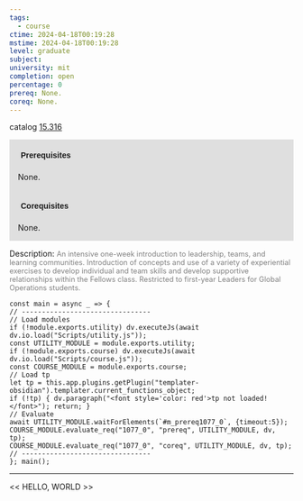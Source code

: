 ```yaml
---
tags:
  - course
ctime: 2024-04-18T00:19:28
mstime: 2024-04-18T00:19:28
level: graduate
subject: 
university: mit
completion: open
percentage: 0
prereq: None.
coreq: None.
---
```


catalog [15.316](http://student.mit.edu/catalog/m15b.html#15.316)

<span style="display: block; padding: 15px; background-color: rgb(100, 100, 100, 0.2);"><font id="m_prereq1077_0" style="display: block; font-family: Arial, sans-serif; font-weight: bold; padding: 5px">Prerequisites</font><br><span id="prereq1077_0">None.</span></span>
<span style="display: block; padding: 15px; background-color: rgb(100, 100, 100, 0.2);"><font id="m_coreq1077_0" style="display: block; font-family: Arial, sans-serif; font-weight: bold; padding: 5px">Corequisites</font><br><span id="coreq1077_0">None.</span></span>

<font style="">Description:</font>
<font style="color: grey; font-size: 0.8rem;">An intensive one-week introduction to leadership, teams, and learning communities. Introduction of concepts and use of a variety of experiential exercises to develop individual and team skills and develop supportive relationships within the Fellows class. Restricted to first-year Leaders for Global Operations students.</font>

```dataviewjs
const main = async _ => {
// --------------------------------
// Load modules
if (!module.exports.utility) dv.executeJs(await dv.io.load("Scripts/utility.js"));
const UTILITY_MODULE = module.exports.utility;
if (!module.exports.course) dv.executeJs(await dv.io.load("Scripts/course.js"));
const COURSE_MODULE = module.exports.course;
// Load tp
let tp = this.app.plugins.getPlugin("templater-obsidian").templater.current_functions_object;
if (!tp) { dv.paragraph("<font style='color: red'>tp not loaded!</font>"); return; }
// Evaluate
await UTILITY_MODULE.waitForElements(`#m_prereq1077_0`, {timeout:5});
COURSE_MODULE.evaluate_req("1077_0", "prereq", UTILITY_MODULE, dv, tp);
COURSE_MODULE.evaluate_req("1077_0", "coreq", UTILITY_MODULE, dv, tp);
// --------------------------------
}; main();
```

---

<< HELLO, WORLD >>
